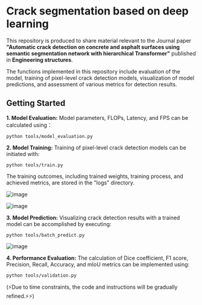 # Crack segmentation based on deep learning

This repository is produced to share material relevant to the Journal paper **"Automatic crack detection on concrete and asphalt surfaces using semantic segmentation network with hierarchical Transformer"** published in **Engineering structures**.  

The functions implemented in this repository include evaluation of the model, training of pixel-level crack detection models, visualization of model predictions, and assessment of various metrics for detection results.   

## Getting Started


**1. Model Evaluation:** Model parameters, FLOPs, Latency, and FPS can be calculated using：  

```
python tools/model_evaluation.py
```

**2. Model Training:** Training of pixel-level crack detection models can be initiated with:  

```
python tools/train.py
```

The training outcomes, including trained weights, training process, and achieved metrics, are stored in the "logs" directory.

![image](https://github.com/Li-Hubing/CrackSegFormer/assets/103866679/46fd51df-b294-4edd-ad9d-02616d00b0d1)


![image](https://github.com/Li-Hubing/CrackSegFormer/assets/103866679/170b1a24-14a5-4999-a70b-5a8f807a91d3)

**3. Model Prediction:** Visualizing crack detection results with a trained model can be accomplished by executing:

```
python tools/batch_predict.py
```

![image](https://github.com/Li-Hubing/CrackSegFormer/assets/103866679/73ee0a88-04c7-495d-b4e4-0b50e0336d64)

**4. Performance Evaluation:** The calculation of Dice coefficient, F1 score, Precision, Recall, Accuracy, and mIoU metrics can be implemented using:

```
python tools/validation.py
```

(⚡Due to time constraints, the code and instructions will be gradually refined.⚡⚡)
